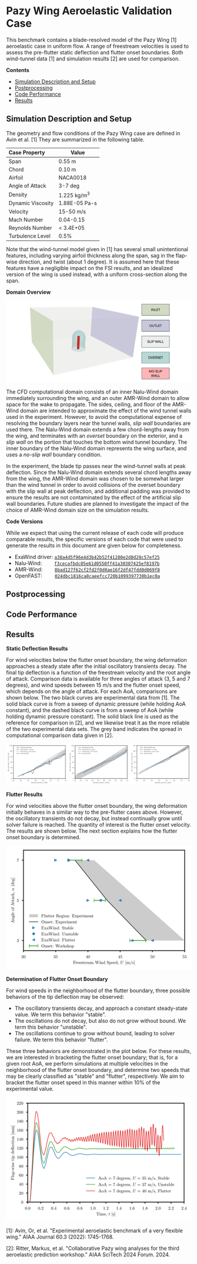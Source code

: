 # Pazy Wing Aeroelastic Validation Case

This benchmark contains a blade-resolved model of the Pazy Wing [1] aeroelastic case in uniform flow.  A range of freestream velocities is used to assess the pre-flutter static deflection and flutter onset boundaries.  Both wind-tunnel data [1] and simulation results [2] are used for comparison.

**Contents**

- [Simulation Description and Setup](#simulation-description-and-setup)
- [Postprocessing](#postprocessing)
- [Code Performance](#code-performance)
- [Results](#results)

## Simulation Description and Setup

The geometry and flow conditions of the Pazy Wing case are defined in Avin et al. [1]  They are summarized in the following table.

| Case Property | Value |
| :---              | ---   |
| Span    | 0.55 m |
| Chord        | 0.10 m |
| Airfoil      | NACA0018  |
| Angle of Attack   | 3-7 deg |
| Density | 1.225 kg/m<sup>3</sup> |
| Dynamic Viscosity | 1.88E-05 Pa-s |
| Velocity | 15-50 m/s |
| Mach Number | 0.04-0.15 |
| Reynolds Number | < 3.4E+05 |
| Turbulence Level | 0.5% |

Note that the wind-tunnel model given in [1] has several small unintentional features, including varying airfoil thickness along the span, sag in the flap-wise direction, and twist (about 1 degree).  It is assumed here that these features have a negligible impact on the FSI results, and an idealized version of the wing is used instead, with a uniform cross-section along the span.

**Domain Overview**

<img src="Figures/Pazy_Overview_Fig_550.png" border="0" alt=""/>

The CFD computational domain consists of an inner Nalu-Wind domain immediately surrounding the wing, and an outer AMR-Wind domain to allow space for the wake to propagate.  The sides, ceiling, and floor of the AMR-Wind domain are intended to approximate the effect of the wind tunnel walls used in the experiment.  However, to avoid the computational expense of resolving the boundary layers near the tunnel walls, *slip wall* boundaries are used there.  The Nalu-Wind domain extends a few chord-lengths away from the wing, and terminates with an *overset* boundary on the exterior, and a *slip wall* on the portion that touches the bottom wind tunnel boundary.  The inner boundary of the Nalu-Wind domain represents the wing surface, and uses a *no-slip wall* boundary condition.

In the experiment, the blade tip passes near the wind-tunnel walls at peak deflection.  Since the Nalu-Wind domain extends several chord lengths away from the wing, the AMR-Wind domain was chosen to be somewhat larger than the wind tunnel in order to avoid collisions of the overset boundary with the slip wall at peak deflection, and additional padding was provided to ensure the results are not contaminated by the effect of the artificial slip wall boundaries.  Future studies are planned to investigate the impact of the choice of AMR-Wind domain size on the simulation results.



**Code Versions**

While we expect that using the current release of each code will produce comparable results, the specific versions of each code that were used to generate the results in this document are given below for completeness.

- ExaWind driver: [``a38a4d5f96e4d3b42b52f41280e2d8d28c57ef25``]( https://github.com/Exawind/exawind-driver/commit/a38a4d5f96e4d3b42b52f41280e2d8d28c57ef25)
- Nalu-Wind:  &ensp;&ensp;&nbsp;&nbsp;&nbsp;  [``f3cecafbdc05e61d0550ff41a30307425ef8197b``](https://github.com/Exawind/nalu-wind/commit/f3cecafbdc05e61d0550ff41a30307425ef8197b)
- AMR-Wind:   &ensp;&emsp;&nbsp; [``8bad127f62cf2fd2f0d0ae16f2df47fdd0d069f8``]( https://github.com/Exawind/amr-wind/commit/8bad127f62cf2fd2f0d0ae16f2df47fdd0d069f8) 
- OpenFAST: &ensp;&nbsp;&nbsp;&nbsp;&nbsp;&nbsp;&nbsp;[``024dbc1816ca8caeefcc720b1099397730b1ec0a``](https://github.com/Exawind/amr-wind/commit/8bad127f62cf2fd2f0d0ae16f2df47fdd0d069f8)



## Postprocessing

## Code Performance

## Results




**Static Deflection Results**

For wind velocities below the flutter onset boundary, the wing deformation approaches a steady state after the initial oscillatory transients decay.  The final tip deflection is a function of the freestream velocity and the root angle of attack.  Comparison data is available for three angles of attack (3, 5 and 7 degrees), and wind speeds between 15 m/s and the flutter onset speed, which depends on the angle of attack.  For each AoA, comparisons are shown below.  The two black curves are experimental data from [1].  The solid black curve is from a sweep of dynamic pressure (while holding AoA constant), and the dashed black curve is from a sweep of AoA (while holding dynamic pressure constant).  The solid black line is used as the reference for comparison in [2], and we likewise treat it as the more reliable of the two experimental data sets.  The grey band indicates the spread in computational comparison data given in [2].


<!---
<img src="Figures/combined.png" border="0" alt="" width="200" />
--->

<img src="Figures/combined.png" border="0" alt="" width="1000"/>


<!---
### AoA = 5 degrees

<img src="Figures/aoa5nt.png" border="0" alt="Boy howdy" style="width:100px fig_caption=true;"/>

### AoA = 7 degrees

<img src="Figures/aoa7nt.png" border="0" alt="Boy howdy" style="width:100px fig_caption=true;"/>
--->

**Flutter Results**

For wind velocities above the flutter onset boundary, the wing deformation initially behaves in a similar way to the pre-flutter cases above.  However, the oscillatory transients do not decay, but instead continually grow until solver failure is reached.  The quantity of interest is the flutter onset velocity.  The results are shown below.  The next section explains how the flutter onset boundary is determined.

<img src="Figures/flut.png" border="0" alt="Boy howdy" style="width:100px fig_caption=true;"/>


**Determination of Flutter Onset Boundary**

For wind speeds in the neighborhood of the flutter boundary, three possible behaviors of the tip deflection may be observed:
- The oscillatory transients decay, and approach a constant steady-state value.  We term this behavior "stable".
- The oscillations do not decay, but also do not grow without bound.  We term this behavior "unstable".
- The oscillations continue to grow without bound, leading to solver failure.  We term this behavior "flutter".

These three behaviors are demonstrated in the plot below.  For these results, we are interested in bracketing the flutter onset boundary; that is, for a given root AoA, we perform simulations at multiple velocities in the neighborhood of the flutter onset boundary, and determine two speeds that may be clearly classified as "stable" and "flutter", respectively.  We aim to bracket the flutter onset speed in this manner within 10% of the experimental value.

<img src="Figures/fluthis.png" border="0" alt="Boy howdy" style="width:100px fig_caption=true;"/>


[1]: Avin, Or,  et al. "Experimental aeroelastic benchmark of a very flexible wing." AIAA Journal 60.3 (2022): 1745-1768.

[2]: Ritter, Markus, et al. "Collaborative Pazy wing analyses for the third aeroelastic prediction workshop." AIAA SciTech 2024 Forum. 2024.




<!---
[1]: Jonkman, J. et al, "Definition of a 5-MW Reference Wind Turbine for Offshore System Development" NREL/TP-500-38060, 2009. https://www.nrel.gov/docs/fy09osti/38060.pdf
--->





<!--- ############################################################################### --->
<!--- ![alt text](Figures/aoa3nt.png) ![alt text](Figures/aoa3nt.png) --->
<!--- Comments are Fun --->
<!--- <img src="Figures/aoa3nt.png" border="0" alt="Boy howdy" style="width:200px; background-color: #ffffff;"/> --->
<!---
``MONOSPACE``
--->

<!---
|  |  |
| :---: | --- |
| Span | 0.55 m |
| Chord | 0.10 m |
| Airfoil | NACA0018  |
| Density | 1.225 kg/m^3 |
| Dynamic Viscosity | 1.88e-5 |
| Freestream Velocity |  |
| Freestream Dynamic Pressure |  |
| Freestream Mach Number |  |
| Freestream Reynolds Number |  |
| Angle of Attack |  |
--->

<!---
   - Turbulence / Transition model: SST-2003 with the 1-eq Gamma transition model
   - Four Picard iterations
--->

<!--- 
## CFD mesh generation
The near-body (Nalu-Wind) mesh was created using Pointwise.
- Mesh topology: O-O typed structured mesh
- 500 points in the chordwise direction
- Initial wall normal spacing: 5e-6m
- Size of the overset boundaries: 1.5m from the blade surface
- Wall-normal growth rate: 1.15 
- Total cell counts: 23,192,978

Off-body (AMR-Wind) mesh was generated using the built-in capability of AMR-Wind. Off-body mesh information is summarized below 
- Mesh topology: Cartesian with AMR
- Domain in x= -100 to 150m, y=-100m to 100m, z=-100m to 100m
- Initial grid size: 0.78125m
- Finest cell size: 0.1953 m with 4 AMR levels
   - See detail ranges of the mesh refinement in “static_box.txt”
- Total cell counts: 45,527,040
--->

